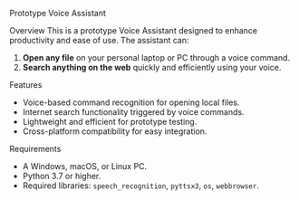 Prototype Voice Assistant

Overview
This is a prototype Voice Assistant designed to enhance productivity and ease of use. The assistant can:

1. **Open any file** on your personal laptop or PC through a voice command.
2. **Search anything on the web** quickly and efficiently using your voice.

Features
- Voice-based command recognition for opening local files.
- Internet search functionality triggered by voice commands.
- Lightweight and efficient for prototype testing.
- Cross-platform compatibility for easy integration.

Requirements
- A Windows, macOS, or Linux PC.
- Python 3.7 or higher.
- Required libraries: `speech_recognition`, `pyttsx3`, `os`, `webbrowser`.
